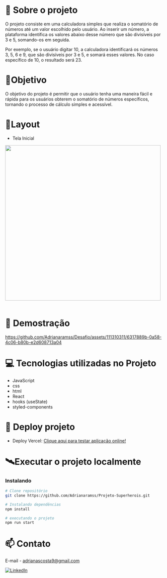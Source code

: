 # 📖 Sobre o projeto
O projeto consiste em uma calculadora simples que realiza o somatório de números até um valor escolhido pelo usuário. Ao inserir um número, a plataforma identifica os valores abaixo desse número que são divisíveis por 3 e 5, somando-os em seguida.

Por exemplo, se o usuário digitar 10, a calculadora identificará os números 3, 5, 6 e 9, que são divisíveis por 3 e 5, e somará esses valores. No caso específico de 10, o resultado será 23.


# 🎯Objetivo 
O objetivo do projeto é permitir que o usuário  tenha uma maneira fácil e rápida para os usuários obterem o somatório de números específicos, tornando o processo de cálculo simples e acessível.

# 📱Layout 

- Tela Inicial

<div align="left"   > 
  <img height="500" src="https://github.com/Adrianaramss/Desafio/assets/111310311/61d29d35-bd14-4582-b779-449f5757bdac"/>

  </div>
  </br>


# 🚀 Demostração

https://github.com/Adrianaramss/Desafio/assets/111310311/6317889b-0a58-4c06-b80b-e2d608713a04


# 💻 Tecnologias utilizadas no Projeto

- JavaScript
- css
- html
- React
- hooks (useState)
- styled-components


# 🔗 Deploy projeto 
- Deploy Vercel: [Clique aqui para testar aplicação online!](https://desafio-chi.vercel.app/)


# 🛰Executar o projeto localmente
### Instalando
```bash
# Clone repositório
git clone https://github.com/Adrianaramss/Projeto-Superherois.git

# Instalando dependências
npm install

# executando o projeto
npm run start
```
# 📫 Contato
E-mail - adrianascosta9@gmail.com

[![LinkedIn](https://img.shields.io/badge/LinkedIn-0077B5?style=for-the-badge&logo=linkedin&logoColor=white)](https://www.linkedin.com/in/adriana-ramss/)
